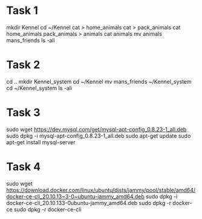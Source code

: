 # Task 1
mkdir Kennel
cd ~/Kennel
cat > home_animals
cat > pack_animals
cat home_animals pack_animals > animals
cat animals
mv animals mans_friends
ls -ali

# Task 2
cd ..
mkdir Kennel_system
cd ~/Kennel
mv mans_friends ~/Kennel_system
cd ~/Kennel_system
ls -ali

# Task 3
sudo wget https://dev.mysql.com/get/mysql-apt-config_0.8.23-1_all.deb
sudo dpkg -i mysql-apt-config_0.8.23-1_all.deb
sudo apt-get update
sudo apt-get install mysql-server

# Task 4
sudo wget https://download.docker.com/linux/ubuntu/dists/jammy/pool/stable/amd64/docker-ce-cli_20.10.13~3-0~ubuntu-jammy_amd64.deb
sudo dpkg -i docker-ce-cli_20.10.133-0ubuntu-jammy_amd64.deb
sudo dpkg -r docker-ce
sudo dpkg -r docker-ce-cli